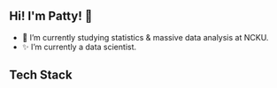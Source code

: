 ## Hi! I'm Patty! 👋
- 🌱 I’m currently studying statistics & massive data analysis at NCKU.
- ✨ I’m currently a data scientist.


## Tech Stack
<!---
patty5916/patty5916 is a ✨ special ✨ repository because its `README.md` (this file) appears on your GitHub profile.
You can click the Preview link to take a look at your changes.
--->
